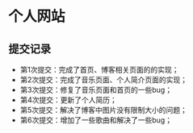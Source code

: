 # 个人网站

## 提交记录

- 第1次提交：完成了首页、博客相关页面的的实现；
- 第2次提交：完成了音乐页面、个人简介页面的实现；
- 第3次提交：修复了音乐页面和首页的一些bug；
- 第4次提交：更新了个人简历；
- 第5次提交：解决了博客中图片没有限制大小的问题；
- 第6次提交：增加了一些歌曲和解决了一些bug；
